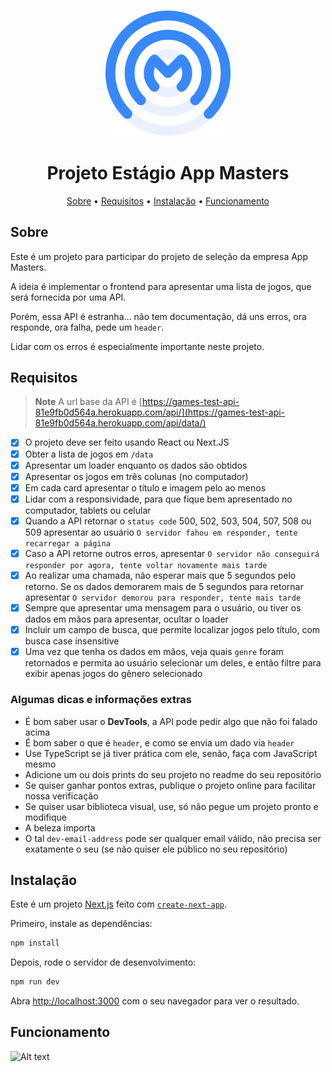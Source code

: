 <h3 align="center"><img src="public/favicon.png" width=200 height=200></h3>

<h1 align="center">Projeto Estágio App Masters</h1>

<p align="center">
  <a href="#sobre">Sobre</a> •
  <a href="#requisitos">Requisitos</a> •
  <a href="#instalação">Instalação</a> •
  <a href="#funcionamento">Funcionamento</a>
</p>

## Sobre

Este é um projeto para participar do projeto de seleção da empresa App Masters.

A ideia é implementar o frontend para apresentar uma lista de jogos, que será fornecida por uma API. 

Porém, essa API é estranha… não tem documentação, dá uns erros, ora responde, ora falha, pede um `header`.

Lidar com os erros é especialmente importante neste projeto.

## Requisitos

> **Note**
> A url base da API é [https://games-test-api-81e9fb0d564a.herokuapp.com/api/](https://games-test-api-81e9fb0d564a.herokuapp.com/api/data/)

- [x] O projeto deve ser feito usando React ou Next.JS
- [x] Obter a lista de jogos em `/data`
- [x] Apresentar um loader enquanto os dados são obtidos
- [x] Apresentar os jogos em três colunas (no computador)
- [x] Em cada card apresentar o título e imagem pelo ao menos
- [x] Lidar com a responsividade, para que fique bem apresentado no computador, tablets ou celular
- [x] Quando a API retornar o `status code` 500, 502, 503, 504, 507, 508 ou 509 apresentar ao usuário `O servidor fahou em responder, tente recarregar a página`
- [x] Caso a API retorne outros erros, apresentar `O servidor não conseguirá responder por agora, tente voltar novamente mais tarde`
- [x] Ao realizar uma chamada, não esperar mais que 5 segundos pelo retorno. Se os dados demorarem mais de 5 segundos para retornar apresentar `O servidor demorou para responder, tente mais tarde`
- [x] Sempre que apresentar uma mensagem para o usuário, ou tiver os dados em mãos para apresentar, ocultar o loader
- [x] Incluir um campo de busca, que permite localizar jogos pelo título, com busca case insensitive
- [x] Uma vez que tenha os dados em mãos, veja quais `genre` foram retornados e permita ao usuário selecionar um deles, e então filtre para exibir apenas jogos do gênero selecionado

### Algumas dicas e informações extras

- É bom saber usar o **DevTools**, a API pode pedir algo que não foi falado acima
- É bom saber o que é `header`, e como se envia um dado via `header`
- Use TypeScript se já tiver prática com ele, senão, faça com JavaScript mesmo
- Adicione um ou dois prints do seu projeto no readme do seu repositório
- Se quiser ganhar pontos extras, publique o projeto online para facilitar nossa verificação
- Se quiser usar biblioteca visual, use, só não pegue um projeto pronto e modifique
- A beleza importa
- O tal `dev-email-address` pode ser qualquer email válido, não precisa ser exatamente o seu (se não quiser ele público no seu repositório)


## Instalação

Este é um projeto [Next.js](https://nextjs.org/) feito com [`create-next-app`](https://github.com/vercel/next.js/tree/canary/packages/create-next-app).

Primeiro, instale as dependências:

```bash
npm install
```

Depois, rode o servidor de desenvolvimento:

```bash
npm run dev
```

Abra [http://localhost:3000](http://localhost:3000) com o seu navegador para ver o resultado.


## Funcionamento

![Alt text](intera%C3%A7%C3%A3o.gif)
